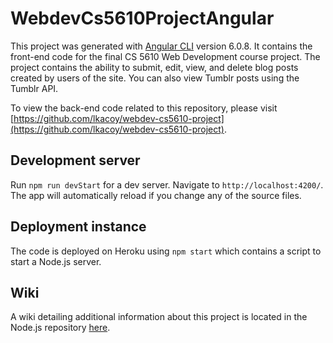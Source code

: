 # WebdevCs5610ProjectAngular

This project was generated with [Angular CLI](https://github.com/angular/angular-cli) version 6.0.8. It contains the front-end code for the final CS 5610 Web Development course project. The project contains the ability to submit, edit, view, and delete blog posts created by users of the site. You can also view Tumblr posts using the Tumblr API. 

To view the back-end code related to this repository, please visit [https://github.com/lkacoy/webdev-cs5610-project](https://github.com/lkacoy/webdev-cs5610-project).

## Development server

Run `npm run devStart` for a dev server. Navigate to `http://localhost:4200/`. The app will automatically reload if you change any of the source files.

## Deployment instance
The code is deployed on Heroku using `npm start` which contains a script to start a Node.js server. 

## Wiki
A wiki detailing additional information about this project is located in the Node.js repository [here](https://github.com/lkacoy/webdev-cs5610-project/wiki).
